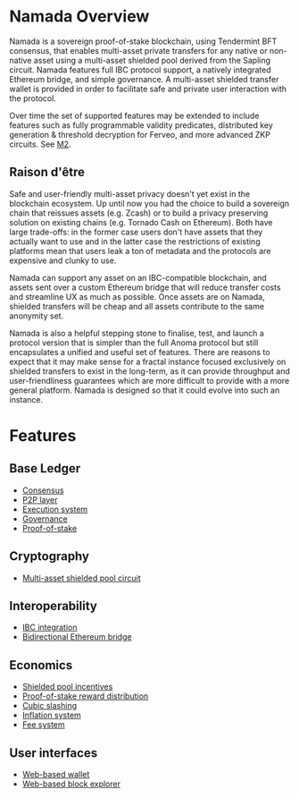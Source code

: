 # Namada Overview

Namada is a sovereign proof-of-stake blockchain, using Tendermint BFT consensus,
that enables multi-asset private transfers for any native or non-native asset
using a multi-asset shielded pool derived from the Sapling circuit. Namada features
full IBC protocol support, a natively integrated Ethereum bridge, and simple governance.
A multi-asset shielded transfer wallet is provided in order to facilitate
safe and private user interaction with the protocol.

Over time the set of supported features may be extended to include
features such as fully programmable validity predicates, distributed
key generation & threshold decryption for Ferveo, and more advanced
ZKP circuits. See [M2](./m2.md).

## Raison d'être

Safe and user-friendly multi-asset privacy doesn't yet exist in the blockchain ecosystem. Up until now you
had the choice to build a sovereign chain that reissues assets (e.g. Zcash) or to
build a privacy preserving solution on existing chains (e.g. Tornado Cash on
Ethereum). Both have large trade-offs: in the former case users don't have
assets that they actually want to use and in the latter case the restrictions
of existing platforms mean that users leak a ton of metadata
and the protocols are expensive and clunky to use.

Namada can support any asset on an IBC-compatible blockchain,
and assets sent over a custom Ethereum bridge that will
reduce transfer costs and streamline UX as much as possible.
Once assets are on Namada, shielded transfers will be cheap
and all assets contribute to the same anonymity set.

Namada is also a helpful stepping stone to finalise, test,
and launch a protocol version that is simpler than the full
Anoma protocol but still encapsulates a unified and useful
set of features. There are reasons to expect that it may
make sense for a fractal instance focused exclusively on
shielded transfers to exist in the long-term, as it can
provide throughput and user-friendliness guarantees which
are more difficult to provide with a more general platform.
Namada is designed so that it could evolve into such an instance.

# Features

## Base Ledger

- [Consensus](namada/consensus.md)
- [P2P layer](namada/p2p-layer.md)
- [Execution system](namada/execution-system.md)
- [Governance](namada/governance.md)
- [Proof-of-stake](namada/proof-of-stake.md)

## Cryptography

- [Multi-asset shielded pool circuit](namada/masp.md)

## Interoperability

- [IBC integration](namada/ibc.md)
- [Bidirectional Ethereum bridge](namada/ethereum-bridge.md)

## Economics

- [Shielded pool incentives](namada/masp/shielded-pool-incentives.md)
- [Proof-of-stake reward distribution](namada/proof-of-stake/reward-distribution.md)
- [Cubic slashing](namada/proof-of-stake/cubic-slashing.md)
- [Inflation system](namada/inflation-system.md)
- [Fee system](namada/fee-system.md)

## User interfaces

- [Web-based wallet](namada/web-wallet-interface.md)
- [Web-based block explorer](namada/web-explorer-interface.md)
